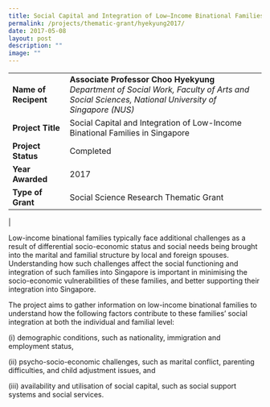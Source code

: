 ```yaml
---
title: Social Capital and Integration of Low–Income Binational Families in Singapore
permalink: /projects/thematic-grant/hyekyung2017/
date: 2017-05-08
layout: post
description: ""
image: ""
---
```

|  |  |
|---|---|
| **Name of Recipent** | **Associate Professor Choo Hyekyung**<br>_Department of Social Work, Faculty of Arts and Social Sciences, National University of Singapore (NUS)_ |
| **Project Title** | Social Capital and Integration of Low-Income Binational Families in Singapore |
| **Project Status** | Completed |
| **Year Awarded** | 2017 |
| **Type of Grant** | Social Science Research Thematic Grant |
|

Low-income binational families typically face additional challenges as a result of differential socio-economic status and social needs being brought into the marital and familial structure by local and foreign spouses. Understanding how such challenges affect the social functioning and integration of such families into Singapore is important in minimising the socio-economic vulnerabilities of these families, and better supporting their integration into Singapore.&nbsp;&nbsp;

The project aims to gather information on low-income binational families to understand how the following factors contribute to these families’ social integration at both the individual and familial level:

(i) demographic conditions, such as nationality, immigration and employment status,&nbsp;

(ii) psycho-socio-economic challenges, such as marital conflict, parenting difficulties, and child adjustment issues, and&nbsp;

(iii) availability and utilisation of social capital, such as social support systems and social services.